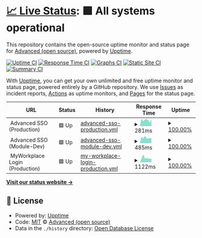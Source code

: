 # [📈 Live Status](https://advancedcsg-open.github.io/platform-status): <!--live status--> **🟩 All systems operational**

This repository contains the open-source uptime monitor and status page for [Advanced (open source)](https://oneadvanced.com), powered by [Upptime](https://github.com/upptime/upptime).

[![Uptime CI](https://github.com/advancedcsg-open/platform-status/workflows/Uptime%20CI/badge.svg)](https://github.com/advancedcsg-open/platform-status/actions?query=workflow%3A%22Uptime+CI%22)
[![Response Time CI](https://github.com/advancedcsg-open/platform-status/workflows/Response%20Time%20CI/badge.svg)](https://github.com/advancedcsg-open/platform-status/actions?query=workflow%3A%22Response+Time+CI%22)
[![Graphs CI](https://github.com/advancedcsg-open/platform-status/workflows/Graphs%20CI/badge.svg)](https://github.com/advancedcsg-open/platform-status/actions?query=workflow%3A%22Graphs+CI%22)
[![Static Site CI](https://github.com/advancedcsg-open/platform-status/workflows/Static%20Site%20CI/badge.svg)](https://github.com/advancedcsg-open/platform-status/actions?query=workflow%3A%22Static+Site+CI%22)
[![Summary CI](https://github.com/advancedcsg-open/platform-status/workflows/Summary%20CI/badge.svg)](https://github.com/advancedcsg-open/platform-status/actions?query=workflow%3A%22Summary+CI%22)

With [Upptime](https://upptime.js.org), you can get your own unlimited and free uptime monitor and status page, powered entirely by a GitHub repository. We use [Issues](https://github.com/advancedcsg-open/platform-status/issues) as incident reports, [Actions](https://github.com/advancedcsg-open/platform-status/actions) as uptime monitors, and [Pages](https://advancedcsg-open.github.io/platform-status) for the status page.

<!--start: status pages-->
<!-- This summary is generated by Upptime (https://github.com/upptime/upptime) -->
<!-- Do not edit this manually, your changes will be overwritten -->
<!-- prettier-ignore -->
| URL | Status | History | Response Time | Uptime |
| --- | ------ | ------- | ------------- | ------ |
| <img alt="" src="https://icons.duckduckgo.com/ip3/null.ico" height="13"> Advanced SSO (Production) | 🟩 Up | [advanced-sso-production.yml](https://github.com/advancedcsg-open/platform-status/commits/HEAD/history/advanced-sso-production.yml) | <details><summary><img alt="Response time graph" src="./graphs/advanced-sso-production/response-time-week.png" height="20"> 281ms</summary><br><a href="https://advancedcsg-open.github.io/platform-status/history/advanced-sso-production"><img alt="Response time 335" src="https://img.shields.io/endpoint?url=https%3A%2F%2Fraw.githubusercontent.com%2Fadvancedcsg-open%2Fplatform-status%2FHEAD%2Fapi%2Fadvanced-sso-production%2Fresponse-time.json"></a><br><a href="https://advancedcsg-open.github.io/platform-status/history/advanced-sso-production"><img alt="24-hour response time 322" src="https://img.shields.io/endpoint?url=https%3A%2F%2Fraw.githubusercontent.com%2Fadvancedcsg-open%2Fplatform-status%2FHEAD%2Fapi%2Fadvanced-sso-production%2Fresponse-time-day.json"></a><br><a href="https://advancedcsg-open.github.io/platform-status/history/advanced-sso-production"><img alt="7-day response time 281" src="https://img.shields.io/endpoint?url=https%3A%2F%2Fraw.githubusercontent.com%2Fadvancedcsg-open%2Fplatform-status%2FHEAD%2Fapi%2Fadvanced-sso-production%2Fresponse-time-week.json"></a><br><a href="https://advancedcsg-open.github.io/platform-status/history/advanced-sso-production"><img alt="30-day response time 294" src="https://img.shields.io/endpoint?url=https%3A%2F%2Fraw.githubusercontent.com%2Fadvancedcsg-open%2Fplatform-status%2FHEAD%2Fapi%2Fadvanced-sso-production%2Fresponse-time-month.json"></a><br><a href="https://advancedcsg-open.github.io/platform-status/history/advanced-sso-production"><img alt="1-year response time 335" src="https://img.shields.io/endpoint?url=https%3A%2F%2Fraw.githubusercontent.com%2Fadvancedcsg-open%2Fplatform-status%2FHEAD%2Fapi%2Fadvanced-sso-production%2Fresponse-time-year.json"></a></details> | <details><summary><a href="https://advancedcsg-open.github.io/platform-status/history/advanced-sso-production">100.00%</a></summary><a href="https://advancedcsg-open.github.io/platform-status/history/advanced-sso-production"><img alt="All-time uptime 99.28%" src="https://img.shields.io/endpoint?url=https%3A%2F%2Fraw.githubusercontent.com%2Fadvancedcsg-open%2Fplatform-status%2FHEAD%2Fapi%2Fadvanced-sso-production%2Fuptime.json"></a><br><a href="https://advancedcsg-open.github.io/platform-status/history/advanced-sso-production"><img alt="24-hour uptime 100.00%" src="https://img.shields.io/endpoint?url=https%3A%2F%2Fraw.githubusercontent.com%2Fadvancedcsg-open%2Fplatform-status%2FHEAD%2Fapi%2Fadvanced-sso-production%2Fuptime-day.json"></a><br><a href="https://advancedcsg-open.github.io/platform-status/history/advanced-sso-production"><img alt="7-day uptime 100.00%" src="https://img.shields.io/endpoint?url=https%3A%2F%2Fraw.githubusercontent.com%2Fadvancedcsg-open%2Fplatform-status%2FHEAD%2Fapi%2Fadvanced-sso-production%2Fuptime-week.json"></a><br><a href="https://advancedcsg-open.github.io/platform-status/history/advanced-sso-production"><img alt="30-day uptime 100.00%" src="https://img.shields.io/endpoint?url=https%3A%2F%2Fraw.githubusercontent.com%2Fadvancedcsg-open%2Fplatform-status%2FHEAD%2Fapi%2Fadvanced-sso-production%2Fuptime-month.json"></a><br><a href="https://advancedcsg-open.github.io/platform-status/history/advanced-sso-production"><img alt="1-year uptime 99.28%" src="https://img.shields.io/endpoint?url=https%3A%2F%2Fraw.githubusercontent.com%2Fadvancedcsg-open%2Fplatform-status%2FHEAD%2Fapi%2Fadvanced-sso-production%2Fuptime-year.json"></a></details>
| <img alt="" src="https://icons.duckduckgo.com/ip3/null.ico" height="13"> Advanced SSO (Module-Dev) | 🟩 Up | [advanced-sso-module-dev.yml](https://github.com/advancedcsg-open/platform-status/commits/HEAD/history/advanced-sso-module-dev.yml) | <details><summary><img alt="Response time graph" src="./graphs/advanced-sso-module-dev/response-time-week.png" height="20"> 485ms</summary><br><a href="https://advancedcsg-open.github.io/platform-status/history/advanced-sso-module-dev"><img alt="Response time 565" src="https://img.shields.io/endpoint?url=https%3A%2F%2Fraw.githubusercontent.com%2Fadvancedcsg-open%2Fplatform-status%2FHEAD%2Fapi%2Fadvanced-sso-module-dev%2Fresponse-time.json"></a><br><a href="https://advancedcsg-open.github.io/platform-status/history/advanced-sso-module-dev"><img alt="24-hour response time 442" src="https://img.shields.io/endpoint?url=https%3A%2F%2Fraw.githubusercontent.com%2Fadvancedcsg-open%2Fplatform-status%2FHEAD%2Fapi%2Fadvanced-sso-module-dev%2Fresponse-time-day.json"></a><br><a href="https://advancedcsg-open.github.io/platform-status/history/advanced-sso-module-dev"><img alt="7-day response time 485" src="https://img.shields.io/endpoint?url=https%3A%2F%2Fraw.githubusercontent.com%2Fadvancedcsg-open%2Fplatform-status%2FHEAD%2Fapi%2Fadvanced-sso-module-dev%2Fresponse-time-week.json"></a><br><a href="https://advancedcsg-open.github.io/platform-status/history/advanced-sso-module-dev"><img alt="30-day response time 543" src="https://img.shields.io/endpoint?url=https%3A%2F%2Fraw.githubusercontent.com%2Fadvancedcsg-open%2Fplatform-status%2FHEAD%2Fapi%2Fadvanced-sso-module-dev%2Fresponse-time-month.json"></a><br><a href="https://advancedcsg-open.github.io/platform-status/history/advanced-sso-module-dev"><img alt="1-year response time 565" src="https://img.shields.io/endpoint?url=https%3A%2F%2Fraw.githubusercontent.com%2Fadvancedcsg-open%2Fplatform-status%2FHEAD%2Fapi%2Fadvanced-sso-module-dev%2Fresponse-time-year.json"></a></details> | <details><summary><a href="https://advancedcsg-open.github.io/platform-status/history/advanced-sso-module-dev">100.00%</a></summary><a href="https://advancedcsg-open.github.io/platform-status/history/advanced-sso-module-dev"><img alt="All-time uptime 99.75%" src="https://img.shields.io/endpoint?url=https%3A%2F%2Fraw.githubusercontent.com%2Fadvancedcsg-open%2Fplatform-status%2FHEAD%2Fapi%2Fadvanced-sso-module-dev%2Fuptime.json"></a><br><a href="https://advancedcsg-open.github.io/platform-status/history/advanced-sso-module-dev"><img alt="24-hour uptime 100.00%" src="https://img.shields.io/endpoint?url=https%3A%2F%2Fraw.githubusercontent.com%2Fadvancedcsg-open%2Fplatform-status%2FHEAD%2Fapi%2Fadvanced-sso-module-dev%2Fuptime-day.json"></a><br><a href="https://advancedcsg-open.github.io/platform-status/history/advanced-sso-module-dev"><img alt="7-day uptime 100.00%" src="https://img.shields.io/endpoint?url=https%3A%2F%2Fraw.githubusercontent.com%2Fadvancedcsg-open%2Fplatform-status%2FHEAD%2Fapi%2Fadvanced-sso-module-dev%2Fuptime-week.json"></a><br><a href="https://advancedcsg-open.github.io/platform-status/history/advanced-sso-module-dev"><img alt="30-day uptime 100.00%" src="https://img.shields.io/endpoint?url=https%3A%2F%2Fraw.githubusercontent.com%2Fadvancedcsg-open%2Fplatform-status%2FHEAD%2Fapi%2Fadvanced-sso-module-dev%2Fuptime-month.json"></a><br><a href="https://advancedcsg-open.github.io/platform-status/history/advanced-sso-module-dev"><img alt="1-year uptime 99.75%" src="https://img.shields.io/endpoint?url=https%3A%2F%2Fraw.githubusercontent.com%2Fadvancedcsg-open%2Fplatform-status%2FHEAD%2Fapi%2Fadvanced-sso-module-dev%2Fuptime-year.json"></a></details>
| <img alt="" src="https://icons.duckduckgo.com/ip3/null.ico" height="13"> MyWorkplace Login (Production) | 🟩 Up | [my-workplace-login-production.yml](https://github.com/advancedcsg-open/platform-status/commits/HEAD/history/my-workplace-login-production.yml) | <details><summary><img alt="Response time graph" src="./graphs/my-workplace-login-production/response-time-week.png" height="20"> 1122ms</summary><br><a href="https://advancedcsg-open.github.io/platform-status/history/my-workplace-login-production"><img alt="Response time 1741" src="https://img.shields.io/endpoint?url=https%3A%2F%2Fraw.githubusercontent.com%2Fadvancedcsg-open%2Fplatform-status%2FHEAD%2Fapi%2Fmy-workplace-login-production%2Fresponse-time.json"></a><br><a href="https://advancedcsg-open.github.io/platform-status/history/my-workplace-login-production"><img alt="24-hour response time 991" src="https://img.shields.io/endpoint?url=https%3A%2F%2Fraw.githubusercontent.com%2Fadvancedcsg-open%2Fplatform-status%2FHEAD%2Fapi%2Fmy-workplace-login-production%2Fresponse-time-day.json"></a><br><a href="https://advancedcsg-open.github.io/platform-status/history/my-workplace-login-production"><img alt="7-day response time 1122" src="https://img.shields.io/endpoint?url=https%3A%2F%2Fraw.githubusercontent.com%2Fadvancedcsg-open%2Fplatform-status%2FHEAD%2Fapi%2Fmy-workplace-login-production%2Fresponse-time-week.json"></a><br><a href="https://advancedcsg-open.github.io/platform-status/history/my-workplace-login-production"><img alt="30-day response time 1439" src="https://img.shields.io/endpoint?url=https%3A%2F%2Fraw.githubusercontent.com%2Fadvancedcsg-open%2Fplatform-status%2FHEAD%2Fapi%2Fmy-workplace-login-production%2Fresponse-time-month.json"></a><br><a href="https://advancedcsg-open.github.io/platform-status/history/my-workplace-login-production"><img alt="1-year response time 1741" src="https://img.shields.io/endpoint?url=https%3A%2F%2Fraw.githubusercontent.com%2Fadvancedcsg-open%2Fplatform-status%2FHEAD%2Fapi%2Fmy-workplace-login-production%2Fresponse-time-year.json"></a></details> | <details><summary><a href="https://advancedcsg-open.github.io/platform-status/history/my-workplace-login-production">100.00%</a></summary><a href="https://advancedcsg-open.github.io/platform-status/history/my-workplace-login-production"><img alt="All-time uptime 100.00%" src="https://img.shields.io/endpoint?url=https%3A%2F%2Fraw.githubusercontent.com%2Fadvancedcsg-open%2Fplatform-status%2FHEAD%2Fapi%2Fmy-workplace-login-production%2Fuptime.json"></a><br><a href="https://advancedcsg-open.github.io/platform-status/history/my-workplace-login-production"><img alt="24-hour uptime 100.00%" src="https://img.shields.io/endpoint?url=https%3A%2F%2Fraw.githubusercontent.com%2Fadvancedcsg-open%2Fplatform-status%2FHEAD%2Fapi%2Fmy-workplace-login-production%2Fuptime-day.json"></a><br><a href="https://advancedcsg-open.github.io/platform-status/history/my-workplace-login-production"><img alt="7-day uptime 100.00%" src="https://img.shields.io/endpoint?url=https%3A%2F%2Fraw.githubusercontent.com%2Fadvancedcsg-open%2Fplatform-status%2FHEAD%2Fapi%2Fmy-workplace-login-production%2Fuptime-week.json"></a><br><a href="https://advancedcsg-open.github.io/platform-status/history/my-workplace-login-production"><img alt="30-day uptime 100.00%" src="https://img.shields.io/endpoint?url=https%3A%2F%2Fraw.githubusercontent.com%2Fadvancedcsg-open%2Fplatform-status%2FHEAD%2Fapi%2Fmy-workplace-login-production%2Fuptime-month.json"></a><br><a href="https://advancedcsg-open.github.io/platform-status/history/my-workplace-login-production"><img alt="1-year uptime 100.00%" src="https://img.shields.io/endpoint?url=https%3A%2F%2Fraw.githubusercontent.com%2Fadvancedcsg-open%2Fplatform-status%2FHEAD%2Fapi%2Fmy-workplace-login-production%2Fuptime-year.json"></a></details>

<!--end: status pages-->

[**Visit our status website →**](https://advancedcsg-open.github.io/platform-status)

## 📄 License

- Powered by: [Upptime](https://github.com/upptime/upptime)
- Code: [MIT](./LICENSE) © [Advanced (open source)](https://oneadvanced.com)
- Data in the `./history` directory: [Open Database License](https://opendatacommons.org/licenses/odbl/1-0/)

